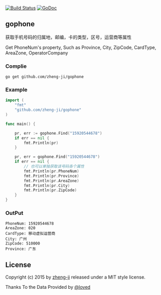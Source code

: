 [![Build Status](https://travis-ci.org/zheng-ji/gophone.svg)](https://travis-ci.org/zheng-ji/gophone) [![GoDoc](https://godoc.org/github.com/zheng-ji/gophone?status.svg)](https://godoc.org/github.com/zheng-ji/gophone)

## gophone

获取手机号码的归属地，邮编，卡的类型，区号，运营商等属性

Get PhoneNum's property,
Such as Province, City, ZipCode, CardType, AreaZone, OperatorCompany


### Complie

```
go get github.com/zheng-ji/gophone
```

### Example

```go
import (
	"fmt"
	"github.com/zheng-ji/gophone"
)

func main() {

	pr, err := gophone.Find("15920544678")
	if err == nil {
		fmt.Println(pr)
	}

	pr, err = gophone.Find("15920544678")
	if err == nil {
		// 也可以单独获取该号码各个属性
		fmt.Println(pr.PhoneNum)
		fmt.Println(pr.Province)
		fmt.Println(pr.AreaZone)
		fmt.Println(pr.City)
		fmt.Println(pr.ZipCode)
	}
}
```

### OutPut

```
PhoneNum: 15920544678
AreaZone: 020
CardType: 移动虚拟运营商
City: 广州
ZipCode: 510000
Province: 广东
```

License
-------

Copyright (c) 2015 by [zheng-ji](zheng-ji.info) released under a MIT style license.

Thanks To the Data Provided by [@loved](https://github.com/lovedboy)

